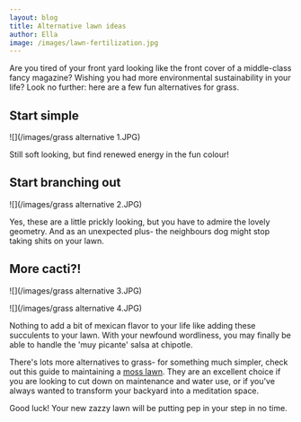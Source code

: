 ```yaml
---
layout: blog
title: Alternative lawn ideas
author: Ella
image: /images/lawn-fertilization.jpg
---
```


Are you tired of your front yard looking like the front cover of a middle-class fancy magazine? Wishing you had more environmental sustainability in your life? Look no further: here are a few fun alternatives for grass. 

## Start simple

![](/images/grass alternative 1.JPG)

Still soft looking, but find renewed energy in the fun colour!

## Start branching out

![](/images/grass alternative 2.JPG)

Yes, these are a little prickly looking, but you have to admire the lovely geometry. And as an unexpected plus- the neighbours dog might stop taking shits on your lawn. 

## More cacti?!

![](/images/grass alternative 3.JPG)

![](/images/grass alternative 4.JPG)

Nothing to add a bit of mexican flavor to your life like adding these succulents to your lawn. With your newfound wordliness, you may finally be able to handle the 'muy picante' salsa at chipotle. 

There's lots more alternatives to grass- for something much simpler, check out this guide to maintaining a [moss lawn](https://www.gardeningknowhow.com/lawn-care/lawn-substitutes/moss-lawn/how-to-grow-a-moss-lawn.htm). They are an excellent choice if you are looking to cut down on maintenance and water use, or if you've always wanted to transform your backyard into a meditation space. 

Good luck! Your new zazzy lawn will be putting pep in your step in no time. 
